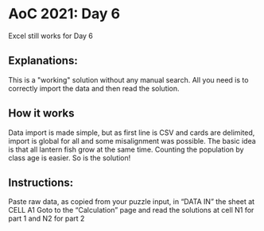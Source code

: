 # AoC 2021: Day 6
Excel still works for Day 6

## Explanations:
This is a "working" solution without any manual search. All you need is to correctly import the data and then read the solution.

## How it works
Data import is made simple, but as first line is CSV and cards are delimited, import is global for all and some misalignment was possible. 
The basic idea is that all lantern fish grow at the same time. Counting the population by class age is easier.
So is the solution!

## Instructions:
Paste raw data, as copied from your puzzle input, in “DATA IN” the sheet at CELL A1
Goto to the “Calculation” page and read the solutions at cell N1 for part 1 and N2 for part 2
